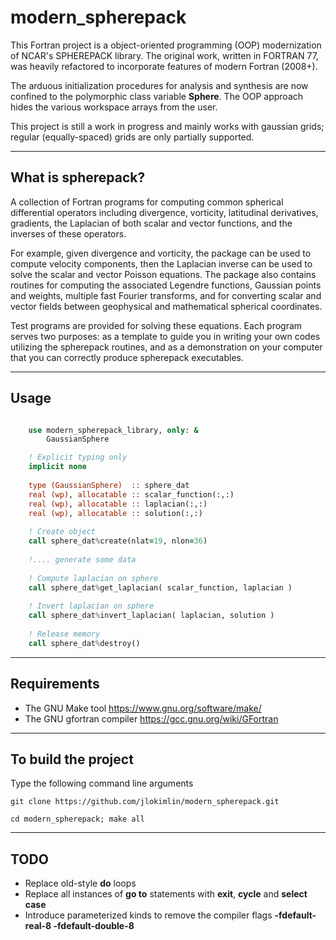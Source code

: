 # **modern\_spherepack**

This Fortran project is a object-oriented programming (OOP) modernization of NCAR's SPHEREPACK library. The original work, written in FORTRAN 77, was heavily refactored to incorporate features of modern Fortran (2008+). 


The arduous initialization procedures for analysis and synthesis are now confined to the polymorphic class variable **Sphere**. The OOP approach hides the various workspace arrays from the user.

This project is still a work in progress and mainly works with gaussian grids; regular (equally-spaced) grids are only partially supported.
 

-----------------------------------------------------------------------------

## What is spherepack?

A collection of Fortran programs for computing common spherical differential operators including divergence, vorticity, latitudinal derivatives, gradients, the Laplacian of both scalar and vector functions, and the inverses of these operators.

For example, given divergence and vorticity, the package can be used to compute velocity components, then the Laplacian inverse can be used to solve the scalar and vector Poisson equations. The package also contains routines for computing the associated Legendre functions, Gaussian points and weights, multiple fast Fourier transforms, and for converting scalar and vector fields between geophysical and mathematical spherical coordinates.

Test programs are provided for solving these equations. Each program serves two purposes: as a template to guide you in writing your own codes utilizing the spherepack routines, and as a demonstration on your computer that you can correctly produce spherepack executables.

-----------------------------------------------------------------------------

## Usage

```fortran

    use modern_spherepack_library, only: &
        GaussianSphere

    ! Explicit typing only
    implicit none
    
    type (GaussianSphere)  :: sphere_dat
    real (wp), allocatable :: scalar_function(:,:)
    real (wp), allocatable :: laplacian(:,:) 
    real (wp), allocatable :: solution(:,:)
    
    ! Create object
    call sphere_dat%create(nlat=19, nlon=36)
    
    !.... generate some data
    
    ! Compute laplacian on sphere
    call sphere_dat%get_laplacian( scalar_function, laplacian )
    
    ! Invert laplacian on sphere
    call sphere_dat%invert_laplacian( laplacian, solution )
    
    ! Release memory
    call sphere_dat%destroy()

```

-----------------------------------------------------------------------------

## Requirements

* The GNU Make tool https://www.gnu.org/software/make/
* The GNU gfortran compiler https://gcc.gnu.org/wiki/GFortran

-----------------------------------------------------------------------------


## To build the project

Type the following command line arguments
```
git clone https://github.com/jlokimlin/modern_spherepack.git

cd modern_spherepack; make all
```

-----------------------------------------------------------------------------


## TODO
* Replace old-style **do** loops
* Replace all instances of **go to** statements with **exit**, **cycle** and **select case**
* Introduce parameterized kinds to remove the compiler flags **-fdefault-real-8 -fdefault-double-8**